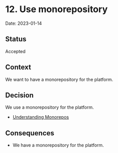# 12. Use monorepository

Date: 2023-01-14

## Status

Accepted

## Context

We want to have a monorepository for the platform.

## Decision

We use a monorepository for the platform.

- [Understanding Monorepos](https://monorepo.tools/#understanding-monorepos)

## Consequences

+ We have a monorepository for the platform.
